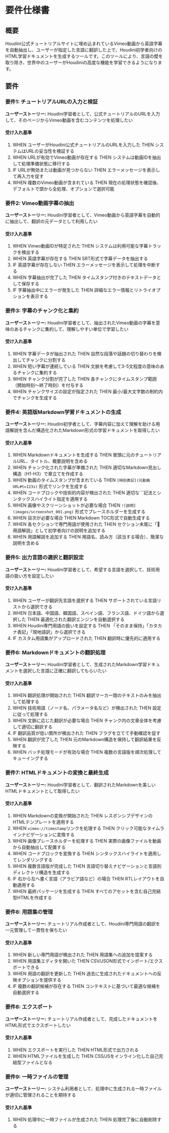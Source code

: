 # 要件仕様書

## 概要
Houdini公式チュートリアルサイトに埋め込まれているVimeo動画から英語字幕を自動抽出し、ユーザーが指定した言語に翻訳した上で、Houdini初学者向けのHTML学習ドキュメントを生成するツールです。このツールにより、言語の壁を取り除き、世界中のユーザーがHoudiniの高度な機能を学習できるようになります。

## 要件

### 要件1: チュートリアルURLの入力と検証
**ユーザーストーリー:** Houdini学習者として、公式チュートリアルのURLを入力して、そのページからVimeo動画を含むコンテンツを処理したい

#### 受け入れ基準
1. WHEN ユーザーがHoudini公式チュートリアルのURLを入力した THEN システムはURLの妥当性を検証する
2. WHEN URLが有効でVimeo動画が存在する THEN システムは動画IDを抽出して処理準備状態に移行する
3. IF URLが無効または動画が見つからない THEN エラーメッセージを表示して再入力を促す
4. WHEN 複数のVimeo動画が含まれている THEN 現在の処理状態を確認後、デフォルトで頭から全処理、オプションで選択可能

### 要件2: Vimeo動画字幕の抽出
**ユーザーストーリー:** Houdini学習者として、Vimeo動画から英語字幕を自動的に抽出して、翻訳の元データとして利用したい

#### 受け入れ基準
1. WHEN Vimeo動画IDが特定された THEN システムは利用可能な字幕トラックを検出する
2. WHEN 英語字幕が存在する THEN SRT形式で字幕データを抽出する
3. IF 英語字幕が存在しない THEN エラーメッセージを表示して処理を中断する
4. WHEN 字幕抽出が完了した THEN タイムスタンプ付きのテキストデータとして保存する
5. IF 字幕抽出中にエラーが発生した THEN 詳細なエラー情報とリトライオプションを表示する

### 要件3: 字幕のチャンク化と集約
**ユーザーストーリー:** Houdini学習者として、抽出されたVimeo動画の字幕を意味のあるチャンクに集約して、理解しやすい単位で学習したい

#### 受け入れ基準
1. WHEN 字幕データが抽出された THEN 自然な段落や話題の切り替わりを検出してチャンクに分割する
2. WHEN 短い字幕が連続している THEN 文脈を考慮して3-5文程度の意味のあるチャンクに集約する
3. WHEN チャンク分割が完了した THEN 各チャンクにタイムスタンプ範囲（開始時刻〜終了時刻）を付与する
4. WHEN チャンクサイズの設定が指定された THEN 最小/最大文字数の制約内でチャンクを生成する

### 要件4: 英語版Markdown学習ドキュメントの生成
**ユーザーストーリー:** Houdini初学者として、字幕内容に加えて理解を助ける用語解説を含んだ構造化されたMarkdown形式の学習ドキュメントを取得したい

#### 受け入れ基準
1. WHEN Markdownドキュメントを生成する THEN 冒頭に元のチュートリアルURL、タイトル、概要説明を含める
2. WHEN チャンク化された字幕が準備された THEN 適切なMarkdown見出し構造（H1-H3）で章立てを作成する
3. WHEN 動画のタイムスタンプが含まれている THEN `[時刻表記](元動画URL#t=123s)` 形式でリンクを生成する
4. WHEN コードブロックや技術的内容が検出された THEN 適切な```記法とシンタックスハイライト指定を適用する
5. WHEN 画像やスクリーンショットが必要な場合 THEN `![説明](images/screenshot_001.png)` 形式でプレースホルダーを生成する
6. WHEN 目次が必要な場合 THEN Markdown TOC形式で自動生成する
7. WHEN 各セクションで専門用語が使用された THEN セクション末尾に「📝 用語解説」として初学者向けの説明を追加する
8. WHEN 用語解説を追加する THEN 用語名、読み方（該当する場合）、簡潔な説明を含める

### 要件5: 出力言語の選択と翻訳設定
**ユーザーストーリー:** Houdini学習者として、希望する言語を選択して、技術用語の扱い方を設定したい

#### 受け入れ基準
1. WHEN ユーザーが翻訳先言語を選択する THEN サポートされている言語リストから選択できる
2. WHEN 日本語、中国語、韓国語、スペイン語、フランス語、ドイツ語から選択した THEN 最適化された翻訳エンジンを自動選択する
3. WHEN Houdini専門用語の扱いを設定する THEN 「そのまま保持」「カタカナ表記」「現地語訳」から選択できる
4. IF カスタム用語集がアップロードされた THEN 翻訳時に優先的に適用する

### 要件6: Markdownドキュメントの翻訳処理
**ユーザーストーリー:** Houdini学習者として、生成されたMarkdown学習ドキュメントを選択した言語に正確に翻訳してもらいたい

#### 受け入れ基準
1. WHEN 翻訳処理が開始された THEN 翻訳マーカー間のテキストのみを抽出して処理する
2. WHEN 技術用語（ノード名、パラメータ名など）が検出された THEN 設定に従って処理する
3. WHEN 文脈に応じた翻訳が必要な場合 THEN チャンク内の文章全体を考慮して適切に翻訳する
4. IF 翻訳品質が低い箇所が検出された THEN フラグを立てて手動確認を促す
5. WHEN 翻訳が完了した THEN 元のMarkdown構造を保持して翻訳結果を反映する
6. WHEN バッチ処理モードが有効な場合 THEN 複数の言語版を順次処理してキューイングする

### 要件7: HTMLドキュメントの変換と最終生成
**ユーザーストーリー:** Houdini学習者として、翻訳されたMarkdownを美しいHTMLドキュメントとして取得したい

#### 受け入れ基準
1. WHEN Markdownの変換が開始された THEN レスポンシブデザインのHTMLテンプレートを適用する
2. WHEN `vimeo://timestamp`リンクを処理する THEN クリック可能なタイムラインナビゲーションに変換する
3. WHEN 画像プレースホルダーを処理する THEN 実際の画像ファイルを動画から自動抽出して配置する
4. WHEN コードブロックを変換する THEN シンタックスハイライトを適用してレンダリングする
5. WHEN 複数言語版が完成した THEN 言語切り替えナビゲーションと言語別ディレクトリ構造を生成する
6. IF 右から左へ書く言語（アラビア語など）の場合 THEN RTLレイアウトを自動適用する
7. WHEN 最終パッケージを生成する THEN すべてのアセットを含む自己完結型HTMLを作成する

### 要件8: 用語集の管理
**ユーザーストーリー:** チュートリアル作成者として、Houdini専門用語の翻訳を一元管理して一貫性を保ちたい

#### 受け入れ基準
1. WHEN 新しい専門用語が検出された THEN 用語集への追加を提案する
2. WHEN 用語集エディタを開いた THEN CSV/JSON形式でインポート/エクスポートできる
3. WHEN 用語の翻訳を更新した THEN 過去に生成されたドキュメントへの反映オプションを提供する
4. IF 複数の翻訳候補が存在する THEN コンテキストに基づいて最適な候補を自動選択する


### 要件8: エクスポート
**ユーザーストーリー:** チュートリアル作成者として、完成したドキュメントをHTML形式でエクスポートしたい

#### 受け入れ基準
1. WHEN エクスポートを実行した THEN HTML形式で出力される
2. WHEN HTMLファイルを生成した THEN CSS/JSをインライン化した自己完結型ファイルとなる


### 要件9: 一時ファイルの管理
**ユーザーストーリー:** システム利用者として、処理中に生成される一時ファイルが適切に管理されることを期待する

#### 受け入れ基準
1. WHEN 処理中に一時ファイルが生成された THEN 処理完了後に自動削除する